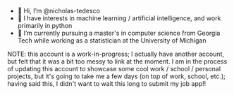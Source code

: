 - 👋 Hi, I’m @nicholas-tedesco
- 👀 I have interests in machine learning / artificial intelligence, and work primarily in python
- 🌱 I’m currently pursuing a master's in computer science from Georgia Tech while working as a statistician at the University of Michigan

NOTE: this account is a work-in-progress; I actually have another account, but felt that it was a bit too messy to link at the moment. I am in the process of updating this account to showcase some cool work / school / personal projects, but it's going to take me a few days (on top of work, school, etc.); having said this, I didn't want to wait this long to submit my job app!!

<!---
nicholas-tedesco/nicholas-tedesco is a ✨ special ✨ repository because its `README.md` (this file) appears on your GitHub profile.
You can click the Preview link to take a look at your changes.
--->
